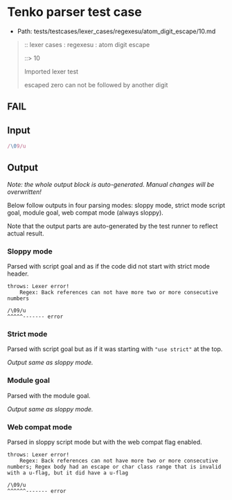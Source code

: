 # Tenko parser test case

- Path: tests/testcases/lexer_cases/regexesu/atom_digit_escape/10.md

> :: lexer cases : regexesu : atom digit escape
>
> ::> 10
>
> Imported lexer test
>
> escaped zero can not be followed by another digit

## FAIL

## Input

`````js
/\09/u
`````

## Output

_Note: the whole output block is auto-generated. Manual changes will be overwritten!_

Below follow outputs in four parsing modes: sloppy mode, strict mode script goal, module goal, web compat mode (always sloppy).

Note that the output parts are auto-generated by the test runner to reflect actual result.

### Sloppy mode

Parsed with script goal and as if the code did not start with strict mode header.

`````
throws: Lexer error!
    Regex: Back references can not have more two or more consecutive numbers

/\09/u
^^^^^------- error
`````

### Strict mode

Parsed with script goal but as if it was starting with `"use strict"` at the top.

_Output same as sloppy mode._

### Module goal

Parsed with the module goal.

_Output same as sloppy mode._

### Web compat mode

Parsed in sloppy script mode but with the web compat flag enabled.

`````
throws: Lexer error!
    Regex: Back references can not have more two or more consecutive numbers; Regex body had an escape or char class range that is invalid with a u-flag, but it did have a u-flag

/\09/u
^^^^^^------- error
`````

